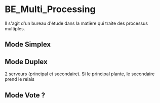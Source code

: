 # BE_Multi_Processing
Il s'agit d'un bureau d'étude dans la matière qui traite des processus multiples.

## Mode Simplex

## Mode Duplex
2 serveurs (principal et secondaire). Si le principal plante, le secondaire prend le relais

## Mode Vote ?